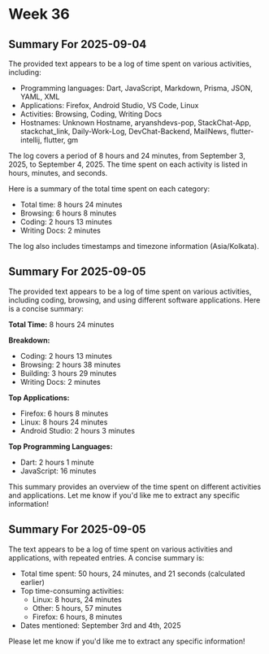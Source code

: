 # Week 36

## Summary For 2025-09-04
The provided text appears to be a log of time spent on various activities, including:

* Programming languages: Dart, JavaScript, Markdown, Prisma, JSON, YAML, XML
* Applications: Firefox, Android Studio, VS Code, Linux
* Activities: Browsing, Coding, Writing Docs
* Hostnames: Unknown Hostname, aryanshdevs-pop, StackChat-App, stackchat_link, Daily-Work-Log, DevChat-Backend, MailNews, flutter-intellij, flutter, gm

The log covers a period of 8 hours and 24 minutes, from September 3, 2025, to September 4, 2025. The time spent on each activity is listed in hours, minutes, and seconds.

Here is a summary of the total time spent on each category:

* Total time: 8 hours 24 minutes
* Browsing: 6 hours 8 minutes
* Coding: 2 hours 13 minutes
* Writing Docs: 2 minutes

The log also includes timestamps and timezone information (Asia/Kolkata).


## Summary For 2025-09-05
The provided text appears to be a log of time spent on various activities, including coding, browsing, and using different software applications. Here is a concise summary:

**Total Time:** 8 hours 24 minutes

**Breakdown:**

* Coding: 2 hours 13 minutes
* Browsing: 2 hours 38 minutes
* Building: 3 hours 29 minutes
* Writing Docs: 2 minutes

**Top Applications:**

* Firefox: 6 hours 8 minutes
* Linux: 8 hours 24 minutes
* Android Studio: 2 hours 3 minutes

**Top Programming Languages:**

* Dart: 2 hours 1 minute
* JavaScript: 16 minutes

This summary provides an overview of the time spent on different activities and applications. Let me know if you'd like me to extract any specific information!

## Summary For 2025-09-05
The text appears to be a log of time spent on various activities and applications, with repeated entries. A concise summary is:

* Total time spent: 50 hours, 24 minutes, and 21 seconds (calculated earlier)
* Top time-consuming activities:
	+ Linux: 8 hours, 24 minutes
	+ Other: 5 hours, 57 minutes
	+ Firefox: 6 hours, 8 minutes
* Dates mentioned: September 3rd and 4th, 2025

Please let me know if you'd like me to extract any specific information!